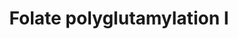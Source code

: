 ---
authors:
- Anwesha
- Eweitz
description: This event has been computationally inferred from an event that has been
  demonstrated in another species.<p>The inference is based on Ensembl Compara orthology
  projection. Briefly, reactions for which all involved PhysicalEntities (in input,
  output and catalyst) have a mapped ortholog or paralog are inferred to the other
  species. High-level events are also inferred for these events to allow for easier
  navigation.<p>Details of projection methods and parameters may be found <a href="/projection.html">here.</a><p>  Source:[http://plantreactome.gramene.org/
  Plant Reactome].
last-edited: 2021-05-26
organisms:
- Arabidopsis thaliana
redirect_from:
- /index.php/Pathway:WP2980
- /instance/WP2980
schema-jsonld:
- '@context': https://schema.org/
  '@id': https://wikipathways.github.io/pathways/WP2980.html
  '@type': Dataset
  creator:
    '@type': Organization
    name: WikiPathways
  description: This event has been computationally inferred from an event that has
    been demonstrated in another species.<p>The inference is based on Ensembl Compara
    orthology projection. Briefly, reactions for which all involved PhysicalEntities
    (in input, output and catalyst) have a mapped ortholog or paralog are inferred
    to the other species. High-level events are also inferred for these events to
    allow for easier navigation.<p>Details of projection methods and parameters may
    be found <a href="/projection.html">here.</a><p>  Source:[http://plantreactome.gramene.org/
    Plant Reactome].
  keywords:
  - ''
  - Ser
  - AT1G50480
  - Gly
  - ATP
  - ADP
  - Glycine
  - hydroxymethyltransferase
  - HCOOH
  - 10-formyl-THF
  - synthase
  - H2O
  - THF
  - L-Glu
  - Pi
  - tetrahydrofolate
  - 5,10-methylene-THF
  license: CC0
  name: Folate polyglutamylation I
seo: CreativeWork
title: Folate polyglutamylation I
wpid: WP2980
---